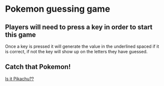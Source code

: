 # Pokemon guessing game

## Players will need to press a key in order to start this game

Once a key is pressed it will generate the value in the underlined spaced if it is correct, if not the key will show up on the letters they have guessed.

## Catch that Pokemon! 
[Is it Pikachu??](https://mateusandre1.github.io/Word-Guess-Game/)
